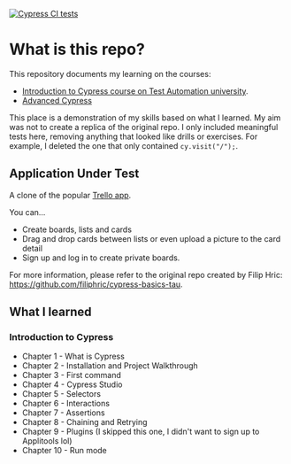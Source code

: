 [![Cypress CI tests](https://github.com/p2635/cypress-basics-tau/actions/workflows/node.js.yml/badge.svg)](https://github.com/p2635/cypress-basics-tau/actions/workflows/node.js.yml)

# What is this repo?

This repository documents my learning on the courses:

- [Introduction to Cypress course on Test Automation university](https://testautomationu.applitools.com/cypress-getting-started/).
- [Advanced Cypress](https://testautomationu.applitools.com/advanced-cypress-tutorial/)

This place is a demonstration of my skills based on what I learned. My aim was not to create a replica of the original repo. I only included meaningful tests here, removing anything that looked like drills or exercises. For example, I deleted the one that only contained `cy.visit("/");`.

## Application Under Test

A clone of the popular [Trello app](https://trello.com).

You can...

- Create boards, lists and cards
- Drag and drop cards between lists or even upload a picture to the card detail
- Sign up and log in to create private boards.

For more information, please refer to the original repo created by Filip Hric: https://github.com/filiphric/cypress-basics-tau.

## What I learned

### Introduction to Cypress

- Chapter 1 - What is Cypress
- Chapter 2 - Installation and Project Walkthrough
- Chapter 3 - First command
- Chapter 4 - Cypress Studio
- Chapter 5 - Selectors
- Chapter 6 - Interactions
- Chapter 7 - Assertions
- Chapter 8 - Chaining and Retrying
- Chapter 9 - Plugins (I skipped this one, I didn't want to sign up to Applitools lol)
- Chapter 10 - Run mode
